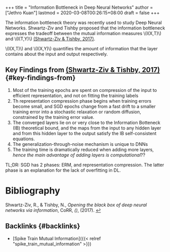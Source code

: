 +++
title = "Information Bottleneck in Deep Neural Networks"
author = ["Jethro Kuan"]
lastmod = 2020-03-08T00:26:15+08:00
draft = false
+++

The information bottleneck theory was recently used to study Deep
Neural Networks. Shwartz-Ziv and Tishby proposed that the information
bottleneck expresses the tradeoff between the mutual information
measures \\(I(X,T)\\) and \\(I(T,Y)\\)
<a id="00d0d7c9b0a8cde4ee312e0caa42f584" href="#shwartz-ziv17_openin_black_box_deep_neural">(Shwartz-Ziv \& Tishby, 2017)</a>.

\\(I(X,T)\\) and \\(I(X,Y)\\) quantifies the amount of information that the
layer contains about the input and output respectively.


## Key Findings from <a id="00d0d7c9b0a8cde4ee312e0caa42f584" href="#shwartz-ziv17_openin_black_box_deep_neural">(Shwartz-Ziv \& Tishby, 2017)</a> {#key-findings-from}

1.  Most of the training epochs are spent on compression of the input
    to efficient representation, and not on fitting the training labels
2.  Th representation compression phase begins when training errors
    become small, and SGD epochs change from a fast drift to a smaller
    training error into a stochastic relaxation or random diffusion,
    constrained by the training error value.
3.  The converged layers lie on or very close to the Information
    Botteneck (IB) theoretical bound, and the maps from the input to
    any hidden layer and from this hidden layer to the output satisfy
    the IB self-consistent equations.
4.  The generalization-through-noise mechanism is unique to DNNs
5.  The training time is dramatically reduced when adding more layers,
    _hence the main advantage of adding layers is computational_??

TL;DR: SGD has 2 phases: ERM, and representation compression. The
latter phase is an explanation for the lack of overfitting in DL.

# Bibliography
<a id="shwartz-ziv17_openin_black_box_deep_neural" target="_blank">Shwartz-Ziv, R., & Tishby, N., *Opening the black box of deep neural networks via information*, CoRR, *()*,  (2017). </a> [↩](#00d0d7c9b0a8cde4ee312e0caa42f584)


## Backlinks {#backlinks}

-   [Spike Train Mutual Information]({{< relref "spike_train_mutual_information" >}})
